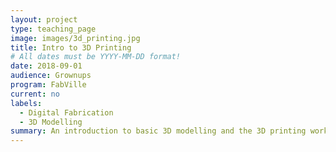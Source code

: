 ```yaml
---
layout: project
type: teaching_page
image: images/3d_printing.jpg
title: Intro to 3D Printing
# All dates must be YYYY-MM-DD format!
date: 2018-09-01
audience: Grownups
program: FabVille
current: no
labels:
  - Digital Fabrication
  - 3D Modelling
summary: An introduction to basic 3D modelling and the 3D printing workflow to certify students to use FabVille 3D printers.
---
```

